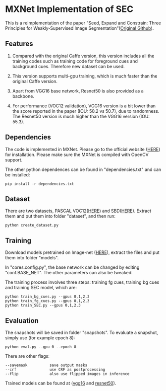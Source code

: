 # MXNet Implementation of SEC
This is a reimplementation of the paper "Seed, Expand and Constrain: Three Principles for Weakly-Supervised Image 
Segmentation"([Original Github](https://github.com/kolesman/SEC)). 

## Features

1. Compared with the original Caffe version, this version includes all the training codes such as training code for 
foreground cues and background cues. Therefore new dataset can be used.

2. This version supports multi-gpu training, which is much faster than the original Caffe version.

3. Apart from VGG16 base network, Resnet50 is also provided as a backbone.

4. For performance (VOC12 validation), VGG16 version is a bit lower than the score reported in the paper (IOU: 50.2 vs 50.7),
due to randomness. 
The Resnet50 version is much higher than the VGG16 version (IOU: 55.3). 

## Dependencies

The code is implemented in MXNet. Please go to the official website ([HERE](https://mxnet.apache.org)) for installation.
Please make sure the MXNet is compiled with OpenCV support. 

The other python dependences can be found in "dependencies.txt" and can be installed:

```pip install -r dependencies.txt```

## Dataset

There are two datasets, PASCAL VOC12([HERE](http://host.robots.ox.ac.uk/pascal/VOC/voc2012/VOCtrainval_11-May-2012.tar)) and
 SBD([HERE](https://www2.eecs.berkeley.edu/Research/Projects/CS/vision/grouping/semantic_contours/benchmark.tg)).
Extract them and put them into folder "dataset", and then run:

```python create_dataset.py```

## Training

Download models pretrained on Image-net ([HERE](https://1drv.ms/u/s!ArsE1Wwv6I6dgQGqn_nDGobaSSSf)), extract the files and 
put them into folder "models". 

In "cores.config.py", the base network can be changed by editing "conf.BASE_NET". The other parameters can also be tweaked.

The training process involves three steps: training fg cues, training bg cues and training SEC model, which are:

```
python train_bg_cues.py --gpus 0,1,2,3
python train_fg_cues.py --gpus 0,1,2,3
python train_SEC.py --gpus 0,1,2,3
```

## Evaluation

The snapshots will be saved in folder "snapshots". To evaluate a snapshot, simply use (for example epoch 8):

```python eval.py --gpu 0 --epoch 8```

There are other flags:

```
--savemask          save output masks
--crf               use CRF as postprocessing
--flip              also use flipped images in inference
```

Trained models can be found at ([vgg16](https://1drv.ms/u/s!ArsE1Wwv6I6dgQJzWjofCuKSjj__) and 
[resnet50](https://1drv.ms/u/s!ArsE1Wwv6I6dgQNwHjkgirojG_zW)). 